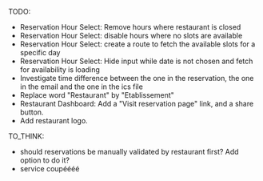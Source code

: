 TODO:

- Reservation Hour Select: Remove hours where restaurant is closed
- Reservation Hour Select: disable hours where no slots are available
- Reservation Hour Select: create a route to fetch the available slots for a specific day
- Reservation Hour Select: Hide input while date is not chosen and fetch for availability is loading
- Investigate time difference between the one in the reservation, the one in the email and the one in the ics file
- Replace word "Restaurant" by "Etablissement"
- Restaurant Dashboard: Add a "Visit reservation page" link, and a share button.
- Add restaurant logo.

TO_THINK:

- should reservations be manually validated by restaurant first? Add option to do it?
- service coupéééé
